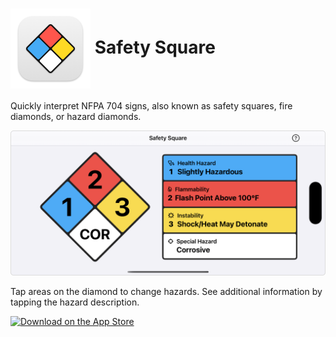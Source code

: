 <h1>
<img src="SafetySquare/Assets.xcassets/AppIcon.appiconset/icon_128x128@2x.png" alt="App Icon" width="128" height="128" align="center" />
Safety Square
</h1>

Quickly interpret NFPA 704 signs, also known as safety squares, fire diamonds, or hazard diamonds.

<img src="screenshot.png" alt="Screenshot" width="607" height="auto" />

Tap areas on the diamond to change hazards. See additional information by tapping the hazard description.

<a href=""><img src="https://devsci.net/images/download-on-the-app-store-black.svg" alt="Download on the App Store" width="179" height="60" /></a>
